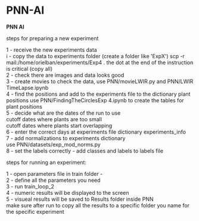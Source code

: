 # PNN-AI


**PNN AI**

steps for preparing a new experiment

1 - receive the new experiments data<br>
    i - copy the data to experiments folder (create a folder like 'ExpX')
     scp -r mail:/home/orielban/experiments/Exp4 .
     the dot at the end of the instruction is critical (copy all)<br>
2 - check there are images and data looks good<br>
3 - create movies to check the data, use PNN/movieLWIR.py and PNN/LWIR TimeLapse.ipynb<br>
4 - find the positions and add to the experiments file to the dictionary plant positions
    use PNN/FindingTheCirclesExp 4.ipynb to create the tables for plant positions<br>
5 - decide what are the dates of the run to use<br>
    cutoff dates where plants are too small<br>
    cutoff dates where plants start overlapping<br>
6 - enter the correct days at experiments file dictionary experiments_info<br>
7 - add normalizations to experiments dictionary<br>
    use PNN/datasets/exp_mod_norms.py<br>
8 - set the labels correctly - add classes and labels to labels file<br>

steps for running an experiment:

1 - open parameters file in train folder - <br>
2 - define all the parameters you need<br>
3 - run train_loop_2<br>
4 - numeric results will be displayed to the screen<br>
5 - visueal results will be saved to Results folder inside PNN<br>
    make sure after run to copy all the results to a specific folder you name for the specific experiment<br>



